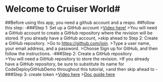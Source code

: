 
#            Welcome to Cruiser World#   
##Before using this app, you need a github account and a respo.
##follow this step:
-###Step 1: Set up a GitHub account
	>[Video here!](https://www.youtube.com/watch?v=i872t4siHzE)
	>You will need a GitHub account to create a GitHub repository where the revision will be stored. If you already have a GitHub account, 
	>skip ahead to Step 2: Create a GitHub repository.
	>Go to https://github.com/join.
	>Type a user name, your email address, and a password.
	>Choose Sign up for GitHub, and then follow the instructions.
-###Step 2: Create a GitHub repository	
	>You will need a GitHub repository to store the revision.
	>If you already have a GitHub repository, be sure to substitute its name for CodeDeployGitHubDemo throughout this tutorial,
	>and then skip ahead to 
-###Step 3: create token 
	>[Video here](https://www.youtube.com/watch?v=CR-XlgQ9Pu4)
	>[Doc guide here](https://docs.github.com/en/github/authenticating-to-github/creating-a-personal-access-token)
	
